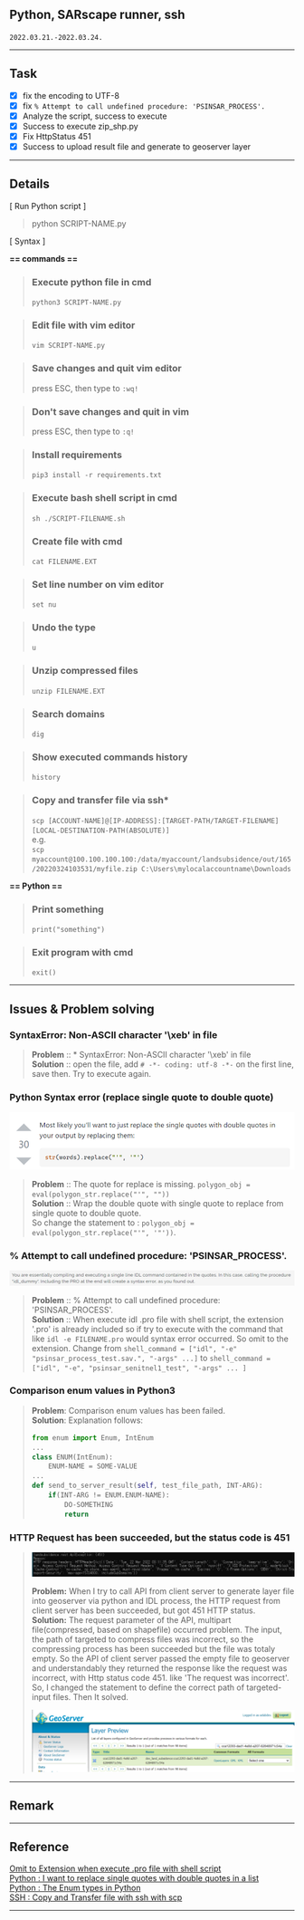 ## Python, SARscape runner, ssh
`2022.03.21.-2022.03.24.`

---

## Task
* [x] fix the encoding to UTF-8
* [x] fix `% Attempt to call undefined procedure: 'PSINSAR_PROCESS'.`
* [x] Analyze the script, success to execute
* [x] Success to execute zip_shp.py
* [x] Fix HttpStatus 451
* [x] Success to upload result file and generate to geoserver layer

---

## Details

[ Run Python script ]
> python SCRIPT-NAME.py

[ Syntax ]

**== commands ==**

> ### Execute python file in cmd
> `python3 SCRIPT-NAME.py`

> ### Edit file with vim editor
> `vim SCRIPT-NAME.py`

> ### Save changes and quit vim editor
> press ESC, then type to `:wq!`

> ### Don't save changes and quit in vim
> press ESC, then type to `:q!`

> ### Install requirements
> `pip3 install -r requirements.txt`

> ### Execute bash shell script in cmd
> `sh ./SCRIPT-FILENAME.sh`
>
> ### Create file with cmd
> `cat FILENAME.EXT`

> ### Set line number on vim editor
> `set nu`

> ### Undo the type
> `u`

> ### Unzip compressed files
> `unzip FILENAME.EXT`

> ### Search domains
> `dig`

> ### Show executed commands history
> `history`

> ### Copy and transfer file via ssh*
> `scp [ACCOUNT-NAME]@[IP-ADDRESS]:[TARGET-PATH/TARGET-FILENAME] [LOCAL-DESTINATION-PATH(ABSOLUTE)]`  
> e.g.  
> `scp myaccount@100.100.100.100:/data/myaccount/landsubsidence/out/165/20220324103531/myfile.zip C:\Users\mylocalaccountname\Downloads`

**== Python ==**
> ### Print something
> `print("something")`

> ### Exit program with cmd
> `exit()`

---

## Issues & Problem solving
### SyntaxError: Non-ASCII character '\xeb' in file
> **Problem** :: * SyntaxError: Non-ASCII character '\xeb' in file  
> **Solution** :: open the file, add `# -*- coding: utf-8 -*-` on the first line, save then. Try to execute again.

### Python Syntax error (replace single quote to double quote)
![img.png](../../../Assets/images/img.png)
> **Problem** :: The quote for replace is missing. `polygon_obj = eval(polygon_str.replace("'", ""))`  
> **Solution** :: Wrap the double quote with single quote to replace from single quote to double quote.   
> So change the statement to : `polygon_obj = eval(polygon_str.replace("'", '"'))`.


### % Attempt to call undefined procedure: 'PSINSAR_PROCESS'.
![img_1.png](../../../Assets/images/img_1.png)
> **Problem** :: % Attempt to call undefined procedure: 'PSINSAR_PROCESS'.  
> **Solution** :: When execute idl .pro file with shell script, the extension '.pro' is already included so if try to execute with the command that like `idl -e FILENAME.pro` would syntax error occurred.
> So omit to the extension. Change from `shell_command = ["idl", "-e" "psinsar_process_test.sav.", "-args" ...]` to `shell_command = ["idl", "-e", "psinsar_senitnel1_test", "-args" ... ]`

### Comparison enum values in Python3
> **Problem**: Comparison enum values has been failed.    
> **Solution**: Explanation follows:
> ```python
> from enum import Enum, IntEnum
> ...
> class ENUM(IntEnum):
>     ENUM-NAME = SOME-VALUE
> ...
> def send_to_server_result(self, test_file_path, INT-ARG):
>     if(INT-ARG != ENUM.ENUM-NAME):
>         DO-SOMETHING
>         return
> ```

### HTTP Request has been succeeded, but the status code is 451
> ![http-img.png](../../../Assets/images/http-image.png)
> 
> **Problem:** When I try to call API from client server to generate layer file into geoserver via python and IDL process, 
> the HTTP request from client server has been succeeded, but got 451 HTTP status.  
> **Solution:** The request parameter of the API, multipart file(compressed, based on shapefile) occurred problem. The input, the path of targeted to compress files was incorrect, so the compressing process has been succeeded but the file was totaly empty. So the API of client server passed the empty file to geoserver and understandably they returned the response like the request was incorrect, with Http status code 451.
> like 'The request was incorrect'. So, I changed the statement to define the correct path of targeted- input files. Then It solved. 
> 
> ![geo-result.png](../../../Assets/images/geo-result.png)

---

## Remark

---

## Reference

[Omit to Extension when execute .pro file with shell script](https://www.l3harrisgeospatial.com/Support/Forums/aft/7058)  
[Python : I want to replace single quotes with double quotes in a list](https://stackoverflow.com/questions/42183479/i-want-to-replace-single-quotes-with-double-quotes-in-a-list)  
[Python : The Enum types in Python](https://brownbears.tistory.com/531)  
[SSH : Copy and Transfer file with ssh with scp](https://hyunsuk2.github.io/2018/01/16/ssh/)  

---
